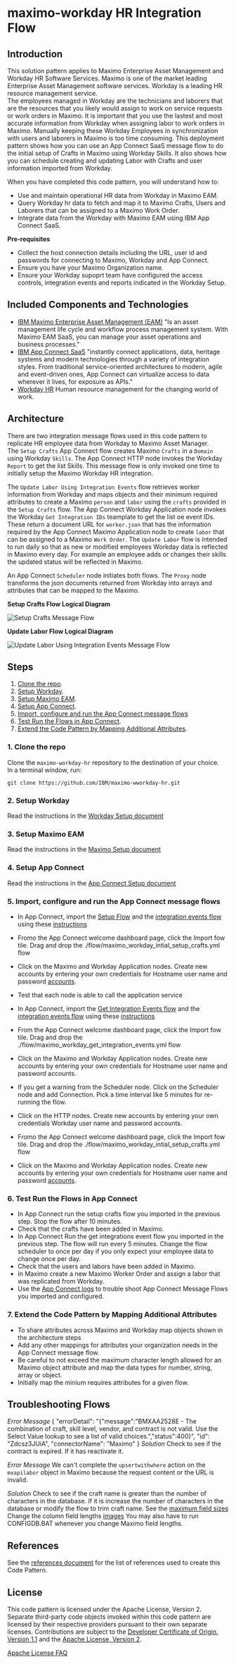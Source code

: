 # maximo-workday HR Integration Flow

## Introduction

This solution pattern applies to Maximo Enterprise Asset Management and Workday HR Software Services.   Maximo is one of 
the market leading Enterprise Asset Management software services.   Workday is a leading HR resource management service.  
The employees managed in Workday are the technicians and laborers that are the resources that you likely would assign to 
work on service requests or work orders in Maximo.  It is important that you use the lastest and most accurate
information from Workday when assigning labor to work orders in Maximo.   Manually keeping these Workday Employees in 
synchronization with users and laborers in Maximo is too time consuming.  This deployment pattern shows how you can use 
an App Connect SaaS message flow to do the initial setup of Crafts in Maximo using Workday Skills.   It also shows how you 
can schedule creating and updating Labor with Crafts and user information imported from Workday.
 
 
When you have completed this code pattern, you will understand how to:

* Use and maintain operational HR data from Workday in Maximo EAM.
* Query Workday hr data to fetch and map it to Maximo Crafts, Users and Laborers that can be assigned to a Maximo Work Order.
* Integrate data from the Workday with Maximo EAM using IBM App Connect SaaS.

**Pre-requisites**
*  Collect the host connection details including the URL, user id and passwords for connecting to Maximo, Workday and App Connect. 
*  Ensure you have your Maximo Organization name.
*  Ensure your Workday supoprt team have configured the access controls, integration events and reports indicated in the Workday Setup.

## Included Components and Technologies

* [IBM Maximo Enterprise Asset Management (EAM)](https://www.ibm.com/support/knowledgecenter/en/SSBLW8/com.ibm.mamc.doc/overview/c_prod_overview.html) "Is an asset management life cycle and workflow process management system. With Maximo EAM SaaS, you can manage your asset operations and business processes."
* [IBM App Connect SaaS](https://www.ibm.com/us-en/cloud/app-connect) "instantly connect applications, data, heritage systems and modern technologies through a variety of integration styles. From traditional service-oriented architectures to modern, agile and event-driven ones, App Connect can virtualize access to data wherever it lives, for exposure as APIs."
* [Workday HR](https://www.workday.com/en-gb/products/human-capital-management/human-resource-management.html) Human resource management for the changing world of work.

## Architecture

There are two integration message flows used in this code pattern to replicate HR employee data from Workday to Maximo Asset Manager.  
The `Setup Crafts` App Connect flow creates  Maximo `Crafts` in a `Domain` using Workday `Skills`.   The App Connect
HTTP node invokes the Workday `Report` to get the list Skills.   This message flow is only invoked one time to initially 
setup the Maximo Workday HR integration.
 
The `Update Labor Using Integration Events` flow retrieves worker information from Workday and maps objects and their minimum required attributes 
to create a Maximo `person` and `labor` using the `crafts` provided in the `Setup Crafts` flow.    The App Connect
Workday Application node invokes the Workday `Get Integration IDs` teamplate to get the list oe event IDs. These return 
a document URL for `worker.json` that has the information required by the App Connect Maximo Application node to create 
`labor` that can be assigned to a Maximo `Work Order`.  The `Update Labor` flow is  intended to run daily so that as new 
or modified employees Workday data is reflected in Maximo every day.   For example  an employee adds or changes their 
skills the updated status will be reflected in Maximo. 

An App Connect `Scheduler` node initiates both flows.   The `Proxy` node transforms the json documents returned from 
Workday into arrays and attributes that can be mapped to the Maximo. 

**Setup Crafts Flow Logical Diagram**

  ![Setup Crafts Message Flow](images/SetupFlowLogicalDiagram.png)

**Update Labor Flow Logical Diagram**

  ![Update Labor Using Integration Events Message Flow](images/LaborFlowLogicalDiagram.png)

## Steps

1. [Clone the repo](#1-clone-the-repo).
2. [Setup Workday](#2-setup-workday).
3. [Setup Maximo EAM](#3-setup-the-maximo-eam).
4. [Setup App Connect](#4-setup-app-connect).
5. [Import, configure and run the App Connect message flows](#5-update-the-provided-app-connect-application-configuration-to-publish-data-to-monitor)
6. [Test Run the Flows in App Connect](#6-test-run-the-flows-in-app-onnect).
7. [Extend the Code Pattern by Mapping Additional Attributes](#7-extend-the-code-pattern-by-mapping-additional-attributes).

### 1. Clone the repo

Clone the `maximo-workday-hr` repository to the destination of your choice.  
In a terminal window, run:

```
git clone https://github.com/IBM/maximo-wworkday-hr.git
```

### 2. Setup Workday
Read the instructions in the [Workday Setup document](workday_setup.md) 

### 3. Setup Maximo EAM
Read the instructions in the [Maximo Setup document](maximo_setup.md) 

### 4. Setup App Connect
Read the instructions in the [App Connect Setup document](app_connect_setup.md) 

### 5. Import, configure and run the App Connect message flows
* In App Connect, import the [Setup Flow](maximo_workday_intial_setup_crafts.yaml) and the [integration events flow](maximo_workday_get_integration_events.yaml) using these [instructions](https://www.ibm.com/support/knowledgecenter/SSTTDS_11.0.0/com.ibm.ace.icp.doc/certc_exportingimportingapiflows.htm)   
* Fromo the App Connect welcome dashboard page, click the Import fow tile. Drag and drop the ./flow/maximo_workday_intial_setup_crafts.yml flow 
* Click on the Maximo and Workday Application nodes.   Create new accounts by entering your own credentials for Hostname user name and password [accounts](https://www.ibm.com/support/knowledgecenter/SSTTDS_11.0.0/com.ibm.ace.icp.doc/certc_connectingtoaccounts.html). 
* Test that each node is able to call the application service
* In App Connect, import the [Get Integration Events flow](maximo_workday_get_integration_events.yml) and the [integration events flow](maximo_workday_get_integration_events.yaml) using these [instructions](https://www.ibm.com/support/knowledgecenter/SSTTDS_11.0.0/com.ibm.ace.icp.doc/certc_exportingimportingapiflows.htm)   
* From the App Connect welcome dashboard page, click the Import fow tile. Drag and drop the ./flow/maximo_workday_get_integration_events.yml flow 
* Click on the Maximo and Workday Application nodes.   Create new accounts by entering your own credentials for Hostname user name and password accounts.
* If you get a warning from the Scheduler node. Click on the Scheduler node and add Connection.    Pick a time interval like 5 minutes for re-running the flow. 
* Click on the HTTP nodes.   Create new accounts by entering your own credentials Workday user name and password accounts. 


* Fromo the App Connect welcome dashboard page, click the Import fow tile. Drag and drop the ./flow/maximo_workday_intial_setup_crafts.yml flow 
* Click on the Maximo and Workday Application nodes.   Create new accounts by entering your own credentials for Hostname user name and password [accounts](https://www.ibm.com/support/knowledgecenter/SSTTDS_11.0.0/com.ibm.ace.icp.doc/certc_connectingtoaccounts.html). 


### 6. Test Run the Flows in App Connect
* In App Connect run the setup crafts flow you imported in the previous step. Stop the flow after 10 minutes.  
* Check that the crafts have been added in Maximo.
* In App Connect Run the get integrations event flow you imported in the previous step. The flow will run every 5 minutes.  Change the flow scheduler to once per day if you only expect your employee data to change once per day. 
* Check that the users and labors have been added in Maximo.
* In Maximo create a new Maximo Worker Order and assign a labor that was replicated from Workday.
* Use the [App Connect logs](https://developer.ibm.com/integration/docs/app-connect/troubleshooting/viewing-app-connect-logs-in-the-log-viewer/) to trouble shoot App Connect Message Flows you imported and configured.

### 7. Extend the Code Pattern by Mapping Additional Attributes
* To share attributes across Maximo and Workday map objects shown in the architecture steps
* Add any other mappings for attributes your organization needs in the App Connect message flow. 
* Be careful to not exceed the maximum character length allowed for an Maximo object attribute and map the data types for number, string, array or object.
* Initially map the minium requires attributes for a given flow.
  

## Troubleshooting Flows

*Error Message*
    {
     "errorDetail": "{\"message\":\"BMXAA2528E - The combination of craft, skill level, vendor, and contract is not valid. Use the Select Value lookup to see a list of valid choices.\",\"status\":400}",
     "id": "Zdcsz3JUiA",
     "connectorName": "Maximo"
    }
*Solution*
Check to see if the contract is expired.  If it has reactivate it.

*Error Message*
We can't complete the `upsertwithwhere` action on the `mxapilabor` object in Maximo because the request content or the URL is invalid.

*Solution*
Check to see if the craft name is greater than the number of characters in the database.  If it is increase the number of 
characters in the database or modify the flow to trim craft name.    See the [maximum field sizes](https://www.ibm.com/support/knowledgecenter/en/SSHGFK_7.6.1/com.ibm.measap.doc/sag/c_configuring_maximo_field_lengths.html)
Change the column field lengths [images](maximo_column_size.png)    You may also have to run CONFIGDB.BAT whenever you change Maximo field lengths.


## References
See the [references document](references.md) for the list of references used to create this Code Pattern.

## License

This code pattern is licensed under the Apache License, Version 2. Separate third-party code objects invoked within this code pattern are licensed by their respective providers pursuant to their own separate licenses. Contributions are subject to the [Developer Certificate of Origin, Version 1.1](https://developercertificate.org/) and the [Apache License, Version 2](https://www.apache.org/licenses/LICENSE-2.0.txt).

[Apache License FAQ](https://www.apache.org/foundation/license-faq.html#WhatDoesItMEAN)